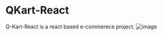 # QKart-React
Q-Kart-React is a react based e-commerece project.
![image](https://user-images.githubusercontent.com/107535441/227544380-48e91063-d030-43bb-8548-3a498d1b92d9.png)

